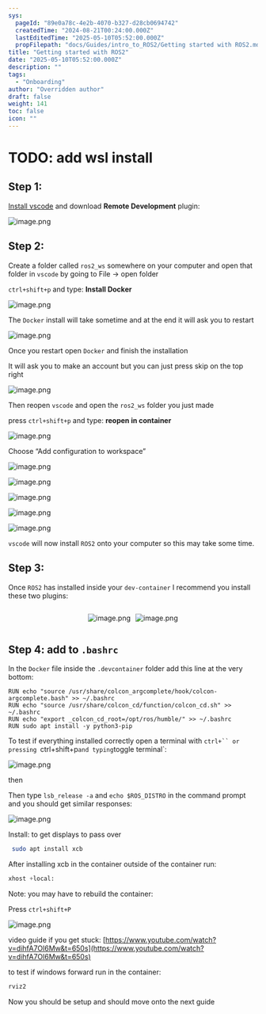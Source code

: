 ```yaml
---
sys:
  pageId: "89e0a78c-4e2b-4070-b327-d28cb0694742"
  createdTime: "2024-08-21T00:24:00.000Z"
  lastEditedTime: "2025-05-10T05:52:00.000Z"
  propFilepath: "docs/Guides/intro_to_ROS2/Getting started with ROS2.md"
title: "Getting started with ROS2"
date: "2025-05-10T05:52:00.000Z"
description: ""
tags:
  - "Onboarding"
author: "Overridden author"
draft: false
weight: 141
toc: false
icon: ""
---
```


# TODO: add wsl install

## Step 1:

[Install vscode](https://code.visualstudio.com/download) and download **Remote Development** plugin:

![image.png](https://prod-files-secure.s3.us-west-2.amazonaws.com/d518164a-d88e-44d1-a4ee-3adb3bd8bce0/efb52993-1881-4a40-b95e-6f020334f022/image.png?X-Amz-Algorithm=AWS4-HMAC-SHA256&X-Amz-Content-Sha256=UNSIGNED-PAYLOAD&X-Amz-Credential=ASIAZI2LB466T3GC64KC%2F20250704%2Fus-west-2%2Fs3%2Faws4_request&X-Amz-Date=20250704T140918Z&X-Amz-Expires=3600&X-Amz-Security-Token=IQoJb3JpZ2luX2VjECUaCXVzLXdlc3QtMiJIMEYCIQCr5dsi4Xb%2BbkNeGHqpMf7TJw8gYafhxZJYDtbdany1iwIhALCZftcyF6eT67ZiH3ggLJOqdNvMXPhkvXqQ64kHwg8UKv8DCC4QABoMNjM3NDIzMTgzODA1IgxlRxprBp%2B9oh1i3Vcq3ANM1pTMruuXgNNybK8hPSaK%2Fk8olIyBIRnxPCEj4x7dVwIfiAdI%2FuLcU6UZMQZ1i5MjQowD0yQaSWq3LuN4EeKlJAbjiBDqapqSBzcen3MbKumPC9VP2%2BWO%2B6f7usN3QvivKFpJ74O58b0lGClgdzUoL8bA2VFxoXbwcA%2B%2FLq%2FpNunGyEJv70SBXj8Jozi7ZiX5YNxbdLq0KipG%2BDlWsqKSNtlObfxlPAeqK2fP%2F2Am9M1sMuKdULXEXeCWmLkV6X%2Blzs4WFDU6Dn1UdlSRImqptCGWKYKJEUJwiDzMBb4uR%2BW0ciZd2jVpBXT66oNCPwlKL%2Bk80%2Bf1wOxmCHoeovol0NhPm7mlqI%2FU68O2Hms9AJ30UXKB6LyBeN3iLKBohPvRgg4jO02ZQ%2ByD9UzIq1iE3ZhHYc7YGMMOGd%2FfSCH2E1Po5kCGEa%2BzqQwwVQK6gXduEouCd7DDBaAlLpx8QZKzQPBHbDTalTi%2FeS%2FjwN%2FYRdrJ8wqejG6VuMWV5UbUECsyBPLwFVMASwZI%2B9H8LcE1dhn01NFvTJt%2Fezlsa2kFlosMgh%2BnwTNiLXi2f7FSVdAUQDZch8dczybiRghvScx21fyCtrfEQIldFOG4BnIrEta7NzD3uAjhgrI%2F5zCom5%2FDBjqkAQnssMAzgJkaPIQsUwwtzU%2FwRRu45O4Ex1eRI%2BrBahv%2BieaVvb7XvY6Zlrxqxdg2sQYeFfr13iXe4kH874c0gccWllnPvKe3A20pFPMtxsE0ShJ5afQM78evl6nu6T8AMN7EFQF6qJuxkoincfKynfkfJPQvsM45hj4qNDo7hmzdJVDf11FW%2F47VFRCPQ2l%2FfJ%2BHChllYUrit8CeOw1MTe45tqQn&X-Amz-Signature=45b63e160e3a082b4f33e763bb09cda52bfaa147bc62bb124f91fcf136446673&X-Amz-SignedHeaders=host&x-amz-checksum-mode=ENABLED&x-id=GetObject)

## Step 2:

Create a folder called `ros2_ws` somewhere on your computer and open that folder in `vscode` by going to File → open folder 

`ctrl+shift+p` and type: **Install Docker**

![image.png](https://prod-files-secure.s3.us-west-2.amazonaws.com/d518164a-d88e-44d1-a4ee-3adb3bd8bce0/2269dc0e-1cd5-47ff-bceb-c04ad9b2eab0/image.png?X-Amz-Algorithm=AWS4-HMAC-SHA256&X-Amz-Content-Sha256=UNSIGNED-PAYLOAD&X-Amz-Credential=ASIAZI2LB466T3GC64KC%2F20250704%2Fus-west-2%2Fs3%2Faws4_request&X-Amz-Date=20250704T140918Z&X-Amz-Expires=3600&X-Amz-Security-Token=IQoJb3JpZ2luX2VjECUaCXVzLXdlc3QtMiJIMEYCIQCr5dsi4Xb%2BbkNeGHqpMf7TJw8gYafhxZJYDtbdany1iwIhALCZftcyF6eT67ZiH3ggLJOqdNvMXPhkvXqQ64kHwg8UKv8DCC4QABoMNjM3NDIzMTgzODA1IgxlRxprBp%2B9oh1i3Vcq3ANM1pTMruuXgNNybK8hPSaK%2Fk8olIyBIRnxPCEj4x7dVwIfiAdI%2FuLcU6UZMQZ1i5MjQowD0yQaSWq3LuN4EeKlJAbjiBDqapqSBzcen3MbKumPC9VP2%2BWO%2B6f7usN3QvivKFpJ74O58b0lGClgdzUoL8bA2VFxoXbwcA%2B%2FLq%2FpNunGyEJv70SBXj8Jozi7ZiX5YNxbdLq0KipG%2BDlWsqKSNtlObfxlPAeqK2fP%2F2Am9M1sMuKdULXEXeCWmLkV6X%2Blzs4WFDU6Dn1UdlSRImqptCGWKYKJEUJwiDzMBb4uR%2BW0ciZd2jVpBXT66oNCPwlKL%2Bk80%2Bf1wOxmCHoeovol0NhPm7mlqI%2FU68O2Hms9AJ30UXKB6LyBeN3iLKBohPvRgg4jO02ZQ%2ByD9UzIq1iE3ZhHYc7YGMMOGd%2FfSCH2E1Po5kCGEa%2BzqQwwVQK6gXduEouCd7DDBaAlLpx8QZKzQPBHbDTalTi%2FeS%2FjwN%2FYRdrJ8wqejG6VuMWV5UbUECsyBPLwFVMASwZI%2B9H8LcE1dhn01NFvTJt%2Fezlsa2kFlosMgh%2BnwTNiLXi2f7FSVdAUQDZch8dczybiRghvScx21fyCtrfEQIldFOG4BnIrEta7NzD3uAjhgrI%2F5zCom5%2FDBjqkAQnssMAzgJkaPIQsUwwtzU%2FwRRu45O4Ex1eRI%2BrBahv%2BieaVvb7XvY6Zlrxqxdg2sQYeFfr13iXe4kH874c0gccWllnPvKe3A20pFPMtxsE0ShJ5afQM78evl6nu6T8AMN7EFQF6qJuxkoincfKynfkfJPQvsM45hj4qNDo7hmzdJVDf11FW%2F47VFRCPQ2l%2FfJ%2BHChllYUrit8CeOw1MTe45tqQn&X-Amz-Signature=25cdd509236f04061cbc50b9a5e7a94f2d4be8b544946317c48b113eb6b42588&X-Amz-SignedHeaders=host&x-amz-checksum-mode=ENABLED&x-id=GetObject)

The `Docker` install will take sometime and at the end it will ask you to restart

![image.png](https://prod-files-secure.s3.us-west-2.amazonaws.com/d518164a-d88e-44d1-a4ee-3adb3bd8bce0/ed233f78-be33-4b1f-b89c-9c346c0e961e/image.png?X-Amz-Algorithm=AWS4-HMAC-SHA256&X-Amz-Content-Sha256=UNSIGNED-PAYLOAD&X-Amz-Credential=ASIAZI2LB466T3GC64KC%2F20250704%2Fus-west-2%2Fs3%2Faws4_request&X-Amz-Date=20250704T140918Z&X-Amz-Expires=3600&X-Amz-Security-Token=IQoJb3JpZ2luX2VjECUaCXVzLXdlc3QtMiJIMEYCIQCr5dsi4Xb%2BbkNeGHqpMf7TJw8gYafhxZJYDtbdany1iwIhALCZftcyF6eT67ZiH3ggLJOqdNvMXPhkvXqQ64kHwg8UKv8DCC4QABoMNjM3NDIzMTgzODA1IgxlRxprBp%2B9oh1i3Vcq3ANM1pTMruuXgNNybK8hPSaK%2Fk8olIyBIRnxPCEj4x7dVwIfiAdI%2FuLcU6UZMQZ1i5MjQowD0yQaSWq3LuN4EeKlJAbjiBDqapqSBzcen3MbKumPC9VP2%2BWO%2B6f7usN3QvivKFpJ74O58b0lGClgdzUoL8bA2VFxoXbwcA%2B%2FLq%2FpNunGyEJv70SBXj8Jozi7ZiX5YNxbdLq0KipG%2BDlWsqKSNtlObfxlPAeqK2fP%2F2Am9M1sMuKdULXEXeCWmLkV6X%2Blzs4WFDU6Dn1UdlSRImqptCGWKYKJEUJwiDzMBb4uR%2BW0ciZd2jVpBXT66oNCPwlKL%2Bk80%2Bf1wOxmCHoeovol0NhPm7mlqI%2FU68O2Hms9AJ30UXKB6LyBeN3iLKBohPvRgg4jO02ZQ%2ByD9UzIq1iE3ZhHYc7YGMMOGd%2FfSCH2E1Po5kCGEa%2BzqQwwVQK6gXduEouCd7DDBaAlLpx8QZKzQPBHbDTalTi%2FeS%2FjwN%2FYRdrJ8wqejG6VuMWV5UbUECsyBPLwFVMASwZI%2B9H8LcE1dhn01NFvTJt%2Fezlsa2kFlosMgh%2BnwTNiLXi2f7FSVdAUQDZch8dczybiRghvScx21fyCtrfEQIldFOG4BnIrEta7NzD3uAjhgrI%2F5zCom5%2FDBjqkAQnssMAzgJkaPIQsUwwtzU%2FwRRu45O4Ex1eRI%2BrBahv%2BieaVvb7XvY6Zlrxqxdg2sQYeFfr13iXe4kH874c0gccWllnPvKe3A20pFPMtxsE0ShJ5afQM78evl6nu6T8AMN7EFQF6qJuxkoincfKynfkfJPQvsM45hj4qNDo7hmzdJVDf11FW%2F47VFRCPQ2l%2FfJ%2BHChllYUrit8CeOw1MTe45tqQn&X-Amz-Signature=b95c34ee076e1d6f59a7dcf11a135e53a60ba074a048d214e5680a78ae1433d3&X-Amz-SignedHeaders=host&x-amz-checksum-mode=ENABLED&x-id=GetObject)

Once you restart open `Docker` and finish the installation

It will ask you to make an account but you can just press skip on the top right

![image.png](https://prod-files-secure.s3.us-west-2.amazonaws.com/d518164a-d88e-44d1-a4ee-3adb3bd8bce0/21010ad9-1659-4fd9-9f59-9932a09b2a3d/image.png?X-Amz-Algorithm=AWS4-HMAC-SHA256&X-Amz-Content-Sha256=UNSIGNED-PAYLOAD&X-Amz-Credential=ASIAZI2LB466T3GC64KC%2F20250704%2Fus-west-2%2Fs3%2Faws4_request&X-Amz-Date=20250704T140918Z&X-Amz-Expires=3600&X-Amz-Security-Token=IQoJb3JpZ2luX2VjECUaCXVzLXdlc3QtMiJIMEYCIQCr5dsi4Xb%2BbkNeGHqpMf7TJw8gYafhxZJYDtbdany1iwIhALCZftcyF6eT67ZiH3ggLJOqdNvMXPhkvXqQ64kHwg8UKv8DCC4QABoMNjM3NDIzMTgzODA1IgxlRxprBp%2B9oh1i3Vcq3ANM1pTMruuXgNNybK8hPSaK%2Fk8olIyBIRnxPCEj4x7dVwIfiAdI%2FuLcU6UZMQZ1i5MjQowD0yQaSWq3LuN4EeKlJAbjiBDqapqSBzcen3MbKumPC9VP2%2BWO%2B6f7usN3QvivKFpJ74O58b0lGClgdzUoL8bA2VFxoXbwcA%2B%2FLq%2FpNunGyEJv70SBXj8Jozi7ZiX5YNxbdLq0KipG%2BDlWsqKSNtlObfxlPAeqK2fP%2F2Am9M1sMuKdULXEXeCWmLkV6X%2Blzs4WFDU6Dn1UdlSRImqptCGWKYKJEUJwiDzMBb4uR%2BW0ciZd2jVpBXT66oNCPwlKL%2Bk80%2Bf1wOxmCHoeovol0NhPm7mlqI%2FU68O2Hms9AJ30UXKB6LyBeN3iLKBohPvRgg4jO02ZQ%2ByD9UzIq1iE3ZhHYc7YGMMOGd%2FfSCH2E1Po5kCGEa%2BzqQwwVQK6gXduEouCd7DDBaAlLpx8QZKzQPBHbDTalTi%2FeS%2FjwN%2FYRdrJ8wqejG6VuMWV5UbUECsyBPLwFVMASwZI%2B9H8LcE1dhn01NFvTJt%2Fezlsa2kFlosMgh%2BnwTNiLXi2f7FSVdAUQDZch8dczybiRghvScx21fyCtrfEQIldFOG4BnIrEta7NzD3uAjhgrI%2F5zCom5%2FDBjqkAQnssMAzgJkaPIQsUwwtzU%2FwRRu45O4Ex1eRI%2BrBahv%2BieaVvb7XvY6Zlrxqxdg2sQYeFfr13iXe4kH874c0gccWllnPvKe3A20pFPMtxsE0ShJ5afQM78evl6nu6T8AMN7EFQF6qJuxkoincfKynfkfJPQvsM45hj4qNDo7hmzdJVDf11FW%2F47VFRCPQ2l%2FfJ%2BHChllYUrit8CeOw1MTe45tqQn&X-Amz-Signature=f3d6be14d46ae65a17e8e90e04ba7dba729f8ca5825ffac74bf4148d24c407e1&X-Amz-SignedHeaders=host&x-amz-checksum-mode=ENABLED&x-id=GetObject)

Then reopen `vscode` and open the `ros2_ws` folder you just made

press `ctrl+shift+p` and type: **reopen in container**

![image.png](https://prod-files-secure.s3.us-west-2.amazonaws.com/d518164a-d88e-44d1-a4ee-3adb3bd8bce0/4e93b8c2-41ad-488c-8095-c74205196118/image.png?X-Amz-Algorithm=AWS4-HMAC-SHA256&X-Amz-Content-Sha256=UNSIGNED-PAYLOAD&X-Amz-Credential=ASIAZI2LB466T3GC64KC%2F20250704%2Fus-west-2%2Fs3%2Faws4_request&X-Amz-Date=20250704T140918Z&X-Amz-Expires=3600&X-Amz-Security-Token=IQoJb3JpZ2luX2VjECUaCXVzLXdlc3QtMiJIMEYCIQCr5dsi4Xb%2BbkNeGHqpMf7TJw8gYafhxZJYDtbdany1iwIhALCZftcyF6eT67ZiH3ggLJOqdNvMXPhkvXqQ64kHwg8UKv8DCC4QABoMNjM3NDIzMTgzODA1IgxlRxprBp%2B9oh1i3Vcq3ANM1pTMruuXgNNybK8hPSaK%2Fk8olIyBIRnxPCEj4x7dVwIfiAdI%2FuLcU6UZMQZ1i5MjQowD0yQaSWq3LuN4EeKlJAbjiBDqapqSBzcen3MbKumPC9VP2%2BWO%2B6f7usN3QvivKFpJ74O58b0lGClgdzUoL8bA2VFxoXbwcA%2B%2FLq%2FpNunGyEJv70SBXj8Jozi7ZiX5YNxbdLq0KipG%2BDlWsqKSNtlObfxlPAeqK2fP%2F2Am9M1sMuKdULXEXeCWmLkV6X%2Blzs4WFDU6Dn1UdlSRImqptCGWKYKJEUJwiDzMBb4uR%2BW0ciZd2jVpBXT66oNCPwlKL%2Bk80%2Bf1wOxmCHoeovol0NhPm7mlqI%2FU68O2Hms9AJ30UXKB6LyBeN3iLKBohPvRgg4jO02ZQ%2ByD9UzIq1iE3ZhHYc7YGMMOGd%2FfSCH2E1Po5kCGEa%2BzqQwwVQK6gXduEouCd7DDBaAlLpx8QZKzQPBHbDTalTi%2FeS%2FjwN%2FYRdrJ8wqejG6VuMWV5UbUECsyBPLwFVMASwZI%2B9H8LcE1dhn01NFvTJt%2Fezlsa2kFlosMgh%2BnwTNiLXi2f7FSVdAUQDZch8dczybiRghvScx21fyCtrfEQIldFOG4BnIrEta7NzD3uAjhgrI%2F5zCom5%2FDBjqkAQnssMAzgJkaPIQsUwwtzU%2FwRRu45O4Ex1eRI%2BrBahv%2BieaVvb7XvY6Zlrxqxdg2sQYeFfr13iXe4kH874c0gccWllnPvKe3A20pFPMtxsE0ShJ5afQM78evl6nu6T8AMN7EFQF6qJuxkoincfKynfkfJPQvsM45hj4qNDo7hmzdJVDf11FW%2F47VFRCPQ2l%2FfJ%2BHChllYUrit8CeOw1MTe45tqQn&X-Amz-Signature=f036d44e0b7f2162eeefb314d3a7ec57748eadc959372f7bfd6a64ca48b44650&X-Amz-SignedHeaders=host&x-amz-checksum-mode=ENABLED&x-id=GetObject)

Choose “Add configuration to workspace”

![image.png](https://prod-files-secure.s3.us-west-2.amazonaws.com/d518164a-d88e-44d1-a4ee-3adb3bd8bce0/9560b282-5060-4989-ba37-97e7b2c22476/image.png?X-Amz-Algorithm=AWS4-HMAC-SHA256&X-Amz-Content-Sha256=UNSIGNED-PAYLOAD&X-Amz-Credential=ASIAZI2LB466T3GC64KC%2F20250704%2Fus-west-2%2Fs3%2Faws4_request&X-Amz-Date=20250704T140918Z&X-Amz-Expires=3600&X-Amz-Security-Token=IQoJb3JpZ2luX2VjECUaCXVzLXdlc3QtMiJIMEYCIQCr5dsi4Xb%2BbkNeGHqpMf7TJw8gYafhxZJYDtbdany1iwIhALCZftcyF6eT67ZiH3ggLJOqdNvMXPhkvXqQ64kHwg8UKv8DCC4QABoMNjM3NDIzMTgzODA1IgxlRxprBp%2B9oh1i3Vcq3ANM1pTMruuXgNNybK8hPSaK%2Fk8olIyBIRnxPCEj4x7dVwIfiAdI%2FuLcU6UZMQZ1i5MjQowD0yQaSWq3LuN4EeKlJAbjiBDqapqSBzcen3MbKumPC9VP2%2BWO%2B6f7usN3QvivKFpJ74O58b0lGClgdzUoL8bA2VFxoXbwcA%2B%2FLq%2FpNunGyEJv70SBXj8Jozi7ZiX5YNxbdLq0KipG%2BDlWsqKSNtlObfxlPAeqK2fP%2F2Am9M1sMuKdULXEXeCWmLkV6X%2Blzs4WFDU6Dn1UdlSRImqptCGWKYKJEUJwiDzMBb4uR%2BW0ciZd2jVpBXT66oNCPwlKL%2Bk80%2Bf1wOxmCHoeovol0NhPm7mlqI%2FU68O2Hms9AJ30UXKB6LyBeN3iLKBohPvRgg4jO02ZQ%2ByD9UzIq1iE3ZhHYc7YGMMOGd%2FfSCH2E1Po5kCGEa%2BzqQwwVQK6gXduEouCd7DDBaAlLpx8QZKzQPBHbDTalTi%2FeS%2FjwN%2FYRdrJ8wqejG6VuMWV5UbUECsyBPLwFVMASwZI%2B9H8LcE1dhn01NFvTJt%2Fezlsa2kFlosMgh%2BnwTNiLXi2f7FSVdAUQDZch8dczybiRghvScx21fyCtrfEQIldFOG4BnIrEta7NzD3uAjhgrI%2F5zCom5%2FDBjqkAQnssMAzgJkaPIQsUwwtzU%2FwRRu45O4Ex1eRI%2BrBahv%2BieaVvb7XvY6Zlrxqxdg2sQYeFfr13iXe4kH874c0gccWllnPvKe3A20pFPMtxsE0ShJ5afQM78evl6nu6T8AMN7EFQF6qJuxkoincfKynfkfJPQvsM45hj4qNDo7hmzdJVDf11FW%2F47VFRCPQ2l%2FfJ%2BHChllYUrit8CeOw1MTe45tqQn&X-Amz-Signature=655ada2951ac7cb2cb5dca73c6c203e6b382ae66ac490f3c8304482cd0ffb081&X-Amz-SignedHeaders=host&x-amz-checksum-mode=ENABLED&x-id=GetObject)

![image.png](https://prod-files-secure.s3.us-west-2.amazonaws.com/d518164a-d88e-44d1-a4ee-3adb3bd8bce0/2ee63f81-886b-48e8-a553-dc6e5eac99e4/image.png?X-Amz-Algorithm=AWS4-HMAC-SHA256&X-Amz-Content-Sha256=UNSIGNED-PAYLOAD&X-Amz-Credential=ASIAZI2LB466T3GC64KC%2F20250704%2Fus-west-2%2Fs3%2Faws4_request&X-Amz-Date=20250704T140918Z&X-Amz-Expires=3600&X-Amz-Security-Token=IQoJb3JpZ2luX2VjECUaCXVzLXdlc3QtMiJIMEYCIQCr5dsi4Xb%2BbkNeGHqpMf7TJw8gYafhxZJYDtbdany1iwIhALCZftcyF6eT67ZiH3ggLJOqdNvMXPhkvXqQ64kHwg8UKv8DCC4QABoMNjM3NDIzMTgzODA1IgxlRxprBp%2B9oh1i3Vcq3ANM1pTMruuXgNNybK8hPSaK%2Fk8olIyBIRnxPCEj4x7dVwIfiAdI%2FuLcU6UZMQZ1i5MjQowD0yQaSWq3LuN4EeKlJAbjiBDqapqSBzcen3MbKumPC9VP2%2BWO%2B6f7usN3QvivKFpJ74O58b0lGClgdzUoL8bA2VFxoXbwcA%2B%2FLq%2FpNunGyEJv70SBXj8Jozi7ZiX5YNxbdLq0KipG%2BDlWsqKSNtlObfxlPAeqK2fP%2F2Am9M1sMuKdULXEXeCWmLkV6X%2Blzs4WFDU6Dn1UdlSRImqptCGWKYKJEUJwiDzMBb4uR%2BW0ciZd2jVpBXT66oNCPwlKL%2Bk80%2Bf1wOxmCHoeovol0NhPm7mlqI%2FU68O2Hms9AJ30UXKB6LyBeN3iLKBohPvRgg4jO02ZQ%2ByD9UzIq1iE3ZhHYc7YGMMOGd%2FfSCH2E1Po5kCGEa%2BzqQwwVQK6gXduEouCd7DDBaAlLpx8QZKzQPBHbDTalTi%2FeS%2FjwN%2FYRdrJ8wqejG6VuMWV5UbUECsyBPLwFVMASwZI%2B9H8LcE1dhn01NFvTJt%2Fezlsa2kFlosMgh%2BnwTNiLXi2f7FSVdAUQDZch8dczybiRghvScx21fyCtrfEQIldFOG4BnIrEta7NzD3uAjhgrI%2F5zCom5%2FDBjqkAQnssMAzgJkaPIQsUwwtzU%2FwRRu45O4Ex1eRI%2BrBahv%2BieaVvb7XvY6Zlrxqxdg2sQYeFfr13iXe4kH874c0gccWllnPvKe3A20pFPMtxsE0ShJ5afQM78evl6nu6T8AMN7EFQF6qJuxkoincfKynfkfJPQvsM45hj4qNDo7hmzdJVDf11FW%2F47VFRCPQ2l%2FfJ%2BHChllYUrit8CeOw1MTe45tqQn&X-Amz-Signature=7a7e863ad0841021fb16a368398caa3b986a45421201d32eae42bcb82321f7a6&X-Amz-SignedHeaders=host&x-amz-checksum-mode=ENABLED&x-id=GetObject)

![image.png](https://prod-files-secure.s3.us-west-2.amazonaws.com/d518164a-d88e-44d1-a4ee-3adb3bd8bce0/ae1580b2-b048-407e-aed9-b584224a7a04/image.png?X-Amz-Algorithm=AWS4-HMAC-SHA256&X-Amz-Content-Sha256=UNSIGNED-PAYLOAD&X-Amz-Credential=ASIAZI2LB466T3GC64KC%2F20250704%2Fus-west-2%2Fs3%2Faws4_request&X-Amz-Date=20250704T140918Z&X-Amz-Expires=3600&X-Amz-Security-Token=IQoJb3JpZ2luX2VjECUaCXVzLXdlc3QtMiJIMEYCIQCr5dsi4Xb%2BbkNeGHqpMf7TJw8gYafhxZJYDtbdany1iwIhALCZftcyF6eT67ZiH3ggLJOqdNvMXPhkvXqQ64kHwg8UKv8DCC4QABoMNjM3NDIzMTgzODA1IgxlRxprBp%2B9oh1i3Vcq3ANM1pTMruuXgNNybK8hPSaK%2Fk8olIyBIRnxPCEj4x7dVwIfiAdI%2FuLcU6UZMQZ1i5MjQowD0yQaSWq3LuN4EeKlJAbjiBDqapqSBzcen3MbKumPC9VP2%2BWO%2B6f7usN3QvivKFpJ74O58b0lGClgdzUoL8bA2VFxoXbwcA%2B%2FLq%2FpNunGyEJv70SBXj8Jozi7ZiX5YNxbdLq0KipG%2BDlWsqKSNtlObfxlPAeqK2fP%2F2Am9M1sMuKdULXEXeCWmLkV6X%2Blzs4WFDU6Dn1UdlSRImqptCGWKYKJEUJwiDzMBb4uR%2BW0ciZd2jVpBXT66oNCPwlKL%2Bk80%2Bf1wOxmCHoeovol0NhPm7mlqI%2FU68O2Hms9AJ30UXKB6LyBeN3iLKBohPvRgg4jO02ZQ%2ByD9UzIq1iE3ZhHYc7YGMMOGd%2FfSCH2E1Po5kCGEa%2BzqQwwVQK6gXduEouCd7DDBaAlLpx8QZKzQPBHbDTalTi%2FeS%2FjwN%2FYRdrJ8wqejG6VuMWV5UbUECsyBPLwFVMASwZI%2B9H8LcE1dhn01NFvTJt%2Fezlsa2kFlosMgh%2BnwTNiLXi2f7FSVdAUQDZch8dczybiRghvScx21fyCtrfEQIldFOG4BnIrEta7NzD3uAjhgrI%2F5zCom5%2FDBjqkAQnssMAzgJkaPIQsUwwtzU%2FwRRu45O4Ex1eRI%2BrBahv%2BieaVvb7XvY6Zlrxqxdg2sQYeFfr13iXe4kH874c0gccWllnPvKe3A20pFPMtxsE0ShJ5afQM78evl6nu6T8AMN7EFQF6qJuxkoincfKynfkfJPQvsM45hj4qNDo7hmzdJVDf11FW%2F47VFRCPQ2l%2FfJ%2BHChllYUrit8CeOw1MTe45tqQn&X-Amz-Signature=c226089e49b435141404db99aaa00f2c38726ae3d7a4800ac50c11e18271f69b&X-Amz-SignedHeaders=host&x-amz-checksum-mode=ENABLED&x-id=GetObject)

![image.png](https://prod-files-secure.s3.us-west-2.amazonaws.com/d518164a-d88e-44d1-a4ee-3adb3bd8bce0/53255b28-f75e-430f-b9e3-c0ac8577e42b/image.png?X-Amz-Algorithm=AWS4-HMAC-SHA256&X-Amz-Content-Sha256=UNSIGNED-PAYLOAD&X-Amz-Credential=ASIAZI2LB466T3GC64KC%2F20250704%2Fus-west-2%2Fs3%2Faws4_request&X-Amz-Date=20250704T140918Z&X-Amz-Expires=3600&X-Amz-Security-Token=IQoJb3JpZ2luX2VjECUaCXVzLXdlc3QtMiJIMEYCIQCr5dsi4Xb%2BbkNeGHqpMf7TJw8gYafhxZJYDtbdany1iwIhALCZftcyF6eT67ZiH3ggLJOqdNvMXPhkvXqQ64kHwg8UKv8DCC4QABoMNjM3NDIzMTgzODA1IgxlRxprBp%2B9oh1i3Vcq3ANM1pTMruuXgNNybK8hPSaK%2Fk8olIyBIRnxPCEj4x7dVwIfiAdI%2FuLcU6UZMQZ1i5MjQowD0yQaSWq3LuN4EeKlJAbjiBDqapqSBzcen3MbKumPC9VP2%2BWO%2B6f7usN3QvivKFpJ74O58b0lGClgdzUoL8bA2VFxoXbwcA%2B%2FLq%2FpNunGyEJv70SBXj8Jozi7ZiX5YNxbdLq0KipG%2BDlWsqKSNtlObfxlPAeqK2fP%2F2Am9M1sMuKdULXEXeCWmLkV6X%2Blzs4WFDU6Dn1UdlSRImqptCGWKYKJEUJwiDzMBb4uR%2BW0ciZd2jVpBXT66oNCPwlKL%2Bk80%2Bf1wOxmCHoeovol0NhPm7mlqI%2FU68O2Hms9AJ30UXKB6LyBeN3iLKBohPvRgg4jO02ZQ%2ByD9UzIq1iE3ZhHYc7YGMMOGd%2FfSCH2E1Po5kCGEa%2BzqQwwVQK6gXduEouCd7DDBaAlLpx8QZKzQPBHbDTalTi%2FeS%2FjwN%2FYRdrJ8wqejG6VuMWV5UbUECsyBPLwFVMASwZI%2B9H8LcE1dhn01NFvTJt%2Fezlsa2kFlosMgh%2BnwTNiLXi2f7FSVdAUQDZch8dczybiRghvScx21fyCtrfEQIldFOG4BnIrEta7NzD3uAjhgrI%2F5zCom5%2FDBjqkAQnssMAzgJkaPIQsUwwtzU%2FwRRu45O4Ex1eRI%2BrBahv%2BieaVvb7XvY6Zlrxqxdg2sQYeFfr13iXe4kH874c0gccWllnPvKe3A20pFPMtxsE0ShJ5afQM78evl6nu6T8AMN7EFQF6qJuxkoincfKynfkfJPQvsM45hj4qNDo7hmzdJVDf11FW%2F47VFRCPQ2l%2FfJ%2BHChllYUrit8CeOw1MTe45tqQn&X-Amz-Signature=004e2b007a8643bd3099c1e0815c80491447e782ad09125be18dd0a415e35b87&X-Amz-SignedHeaders=host&x-amz-checksum-mode=ENABLED&x-id=GetObject)

![image.png](https://prod-files-secure.s3.us-west-2.amazonaws.com/d518164a-d88e-44d1-a4ee-3adb3bd8bce0/7c562767-5af9-4ffb-97d1-327bcdf4ee00/image.png?X-Amz-Algorithm=AWS4-HMAC-SHA256&X-Amz-Content-Sha256=UNSIGNED-PAYLOAD&X-Amz-Credential=ASIAZI2LB466T3GC64KC%2F20250704%2Fus-west-2%2Fs3%2Faws4_request&X-Amz-Date=20250704T140918Z&X-Amz-Expires=3600&X-Amz-Security-Token=IQoJb3JpZ2luX2VjECUaCXVzLXdlc3QtMiJIMEYCIQCr5dsi4Xb%2BbkNeGHqpMf7TJw8gYafhxZJYDtbdany1iwIhALCZftcyF6eT67ZiH3ggLJOqdNvMXPhkvXqQ64kHwg8UKv8DCC4QABoMNjM3NDIzMTgzODA1IgxlRxprBp%2B9oh1i3Vcq3ANM1pTMruuXgNNybK8hPSaK%2Fk8olIyBIRnxPCEj4x7dVwIfiAdI%2FuLcU6UZMQZ1i5MjQowD0yQaSWq3LuN4EeKlJAbjiBDqapqSBzcen3MbKumPC9VP2%2BWO%2B6f7usN3QvivKFpJ74O58b0lGClgdzUoL8bA2VFxoXbwcA%2B%2FLq%2FpNunGyEJv70SBXj8Jozi7ZiX5YNxbdLq0KipG%2BDlWsqKSNtlObfxlPAeqK2fP%2F2Am9M1sMuKdULXEXeCWmLkV6X%2Blzs4WFDU6Dn1UdlSRImqptCGWKYKJEUJwiDzMBb4uR%2BW0ciZd2jVpBXT66oNCPwlKL%2Bk80%2Bf1wOxmCHoeovol0NhPm7mlqI%2FU68O2Hms9AJ30UXKB6LyBeN3iLKBohPvRgg4jO02ZQ%2ByD9UzIq1iE3ZhHYc7YGMMOGd%2FfSCH2E1Po5kCGEa%2BzqQwwVQK6gXduEouCd7DDBaAlLpx8QZKzQPBHbDTalTi%2FeS%2FjwN%2FYRdrJ8wqejG6VuMWV5UbUECsyBPLwFVMASwZI%2B9H8LcE1dhn01NFvTJt%2Fezlsa2kFlosMgh%2BnwTNiLXi2f7FSVdAUQDZch8dczybiRghvScx21fyCtrfEQIldFOG4BnIrEta7NzD3uAjhgrI%2F5zCom5%2FDBjqkAQnssMAzgJkaPIQsUwwtzU%2FwRRu45O4Ex1eRI%2BrBahv%2BieaVvb7XvY6Zlrxqxdg2sQYeFfr13iXe4kH874c0gccWllnPvKe3A20pFPMtxsE0ShJ5afQM78evl6nu6T8AMN7EFQF6qJuxkoincfKynfkfJPQvsM45hj4qNDo7hmzdJVDf11FW%2F47VFRCPQ2l%2FfJ%2BHChllYUrit8CeOw1MTe45tqQn&X-Amz-Signature=828f65df4c2ff8e1994c2036e05b265acf22b4c03a80505c833945ebeab24233&X-Amz-SignedHeaders=host&x-amz-checksum-mode=ENABLED&x-id=GetObject)

`vscode` will now install `ROS2` onto your computer so this may take some time.

## Step 3:

Once `ROS2` has installed inside your `dev-container` I recommend you install these two plugins:

<div style="display: flex;flex-direction: row; column-gap:10px; max-width: 630px;justify-content: center;">
<div>

![image.png](https://prod-files-secure.s3.us-west-2.amazonaws.com/d518164a-d88e-44d1-a4ee-3adb3bd8bce0/3fc3d550-5a54-4ba1-ba6b-faa01cdb7369/image.png?X-Amz-Algorithm=AWS4-HMAC-SHA256&X-Amz-Content-Sha256=UNSIGNED-PAYLOAD&X-Amz-Credential=ASIAZI2LB466TU7ZMPMC%2F20250704%2Fus-west-2%2Fs3%2Faws4_request&X-Amz-Date=20250704T140919Z&X-Amz-Expires=3600&X-Amz-Security-Token=IQoJb3JpZ2luX2VjECUaCXVzLXdlc3QtMiJIMEYCIQCwS7o4dHmWqRRXje7QeSffEig43M9odaRUcBkO%2FSP6fAIhAL2qP1C3APJKfQRV2LRsWF0OaVJesQrIiMwibAiAew5fKv8DCC4QABoMNjM3NDIzMTgzODA1IgyjZaiSiDv6YCJBsEsq3ANbOM4plTfVUdDu5OcdgRHez9XTZw7QObAny4KaGVGv%2FHrMmthe0nZH2%2BGGZ6zlyJ0JEfnVO94b0DUtGUZ%2FlrNIkkNAj1XFR%2F5Xi4JBW3gKr3L2HwDU0D4IjZ2d1GJYKClABa2PFUbUP8sEiHEK5NVsK5hmRB3lFIGjkM%2Fnua3QClmdsZBtEzQ%2FaxR5%2Fn2VDYIxN40WzaGvqTpjzixOWgpwQh2RTGJKXu5fd3z6Sg74eQwhMKlxBrqVX7wQF2Rnfr7GLKh4wxFYMfbviHuuh8Xq1x97KQeGAuM8b8InJMr1yzd0YBAyOwhapJRRkwnFM0Fs8TEL01x%2Fs2WgmOubQ8nbUWDVJYpgkRGkdQpGPX%2B417eiuXtoqwEBRh7zkMGLf3asjcmpTbH6ARwGxjcasBqRT1gj58hOLUTB5Sc87my1DJGmdNMAA6%2FgD6lRu3o9N0McpsP7eutVU%2FQ3xs5oH2MBwse5WW0SMWYC27R2FHdgxKL2qKpzRGDTRvj81FSVpq05u1uBai26xvrRthAjmjxiGJx8hOVOV1kU0YZKwErDnVCxaYSYFj24FcQakr31r3Kjqh6n2TI9i5SPzf6Upd84X%2Bp%2B0NNvjqPfUYrCwKLlZ56Ug6f4MgqfOLaDkzC1nJ%2FDBjqkAWipN2E4XQoC6iNHb2FxqfuMqvkm8OHWApdiXa8oMb%2FjT63t%2FPpw%2F%2Bzhxew31TkAc9d5zHJF3qfY5DZT%2BX22Cy%2BxcjgOfveqNB%2F4fHXS15387bfEai%2BHMH0GY6rJQPvIWy3X2bQyfMiENlJl7wZs5zEkT10gzee4oeuvwkZNQSXbIWXx4m0ds%2FTkMFATICr%2Bl%2FpcM65CBv01JXavumI2ogzv4l%2Bn&X-Amz-Signature=0acef4503a3d864f242222b3570b799345403c15a0077e11ff732790c2c37789&X-Amz-SignedHeaders=host&x-amz-checksum-mode=ENABLED&x-id=GetObject)

</div>
<div>

![image.png](https://prod-files-secure.s3.us-west-2.amazonaws.com/d518164a-d88e-44d1-a4ee-3adb3bd8bce0/d994cc66-13c2-4093-a5a3-f84cf4601a82/image.png?X-Amz-Algorithm=AWS4-HMAC-SHA256&X-Amz-Content-Sha256=UNSIGNED-PAYLOAD&X-Amz-Credential=ASIAZI2LB466U5RDMBDA%2F20250704%2Fus-west-2%2Fs3%2Faws4_request&X-Amz-Date=20250704T140920Z&X-Amz-Expires=3600&X-Amz-Security-Token=IQoJb3JpZ2luX2VjECUaCXVzLXdlc3QtMiJHMEUCIF%2BK89vni3Fw1zdFRuB%2BJvgNSOUqu8uO3eKHVJrSRV6JAiEA5%2BfcSk9D5%2Be0prCvMu0Svm1rltkq72xXT6lVKIcIX%2Fcq%2FwMILhAAGgw2Mzc0MjMxODM4MDUiDAdAoFQSBMiRt9fgwircA3uOSmJsl5vTI8Er3nPVvzU3MCAve9yNbu2wznawuz8SKj1AmyLeN5hGdIhjMsBSCo%2FvDCVdDS3hFXZUsM2745wqiD5sSTdJPd%2F2QjuYf8HOkAf9euTOtUbCV3lJvkNKT%2Ffgxzuh1YgAzTkyory0%2Bxgk36itNeffuOt3WpqVbimtWum%2FHrHXKO9L06t3uysKfaZUwOWWYFHCI0FApDXnzsqNQV3AZZmw2MZx0MjTFTXwi5zEpDuNYgSa5qPZLildxidwTOmqkuyUFRppQJiWxLvLyBxfmJzFxp6wsiKhnM7eh2se4X382LQVvGbyJpuEHeqn1goITX1T2MraHe8daoE3grsKQMI22LVoKIoIeaVjmwpAY6UOakrHunS8FnHdHA4uK2hcFMv95%2FsX48mwDveFbsMBRtQftilDmkrBxa0kHXCNFgpVReSr6QK9jwCYvysN3fBLKDf3zSS%2BNgHNQ4rRpK332sipLLurBPHoYktzL3SLWOYQjzJHcdiyl4EoMRrYl7wT1IAiM8V5bkSYpNt6k8gQtCU%2F3qX616%2FB7IFQ%2BHTEdNikG9Ylgf5PQwTPxahNjYsRQvVNc7AGSul8uE9XorjDxApoprFjmc3jF8YVIIuhgaNaIra9xqgGMLObn8MGOqUBD1sxg1edi%2FkeH4tiuEtb1jSNfJyVnoshXhbOxVx%2BM1TIxATznPhahZSdPIU5hPm%2B4OK%2FlSiLw7HG498Gj7RFUc1YReGeNj0%2FpH5SpG0nhmshKnAge9i3VVYdD0JNUzaLcrg4XGZfsSmNU3yeKuUV77GFa7ZGlamTFTp8RRxpB4M1DQsLMqKpuUFJLeMZE6f4gd7EoxegmuqMjjiFf7h6NDDUBRFm&X-Amz-Signature=9b8021461b63c57d257e43af9ae1968b00afa96c047a130a077b353915aa3940&X-Amz-SignedHeaders=host&x-amz-checksum-mode=ENABLED&x-id=GetObject)

</div>
</div>

## Step 4: add to `.bashrc`

In the `Docker` file inside the `.devcontainer` folder add this line at the very bottom: 

```docker
RUN echo "source /usr/share/colcon_argcomplete/hook/colcon-argcomplete.bash" >> ~/.bashrc
RUN echo "source /usr/share/colcon_cd/function/colcon_cd.sh" >> ~/.bashrc
RUN echo "export _colcon_cd_root=/opt/ros/humble/" >> ~/.bashrc
RUN sudo apt install -y python3-pip 
```

To test if everything installed correctly open a terminal with `ctrl+`` or pressing `ctrl+shift+p` and typing `toggle terminal`:

![image.png](https://prod-files-secure.s3.us-west-2.amazonaws.com/d518164a-d88e-44d1-a4ee-3adb3bd8bce0/6a4943d8-b04e-4c02-9a58-775f3384d1a5/image.png?X-Amz-Algorithm=AWS4-HMAC-SHA256&X-Amz-Content-Sha256=UNSIGNED-PAYLOAD&X-Amz-Credential=ASIAZI2LB466T3GC64KC%2F20250704%2Fus-west-2%2Fs3%2Faws4_request&X-Amz-Date=20250704T140919Z&X-Amz-Expires=3600&X-Amz-Security-Token=IQoJb3JpZ2luX2VjECUaCXVzLXdlc3QtMiJIMEYCIQCr5dsi4Xb%2BbkNeGHqpMf7TJw8gYafhxZJYDtbdany1iwIhALCZftcyF6eT67ZiH3ggLJOqdNvMXPhkvXqQ64kHwg8UKv8DCC4QABoMNjM3NDIzMTgzODA1IgxlRxprBp%2B9oh1i3Vcq3ANM1pTMruuXgNNybK8hPSaK%2Fk8olIyBIRnxPCEj4x7dVwIfiAdI%2FuLcU6UZMQZ1i5MjQowD0yQaSWq3LuN4EeKlJAbjiBDqapqSBzcen3MbKumPC9VP2%2BWO%2B6f7usN3QvivKFpJ74O58b0lGClgdzUoL8bA2VFxoXbwcA%2B%2FLq%2FpNunGyEJv70SBXj8Jozi7ZiX5YNxbdLq0KipG%2BDlWsqKSNtlObfxlPAeqK2fP%2F2Am9M1sMuKdULXEXeCWmLkV6X%2Blzs4WFDU6Dn1UdlSRImqptCGWKYKJEUJwiDzMBb4uR%2BW0ciZd2jVpBXT66oNCPwlKL%2Bk80%2Bf1wOxmCHoeovol0NhPm7mlqI%2FU68O2Hms9AJ30UXKB6LyBeN3iLKBohPvRgg4jO02ZQ%2ByD9UzIq1iE3ZhHYc7YGMMOGd%2FfSCH2E1Po5kCGEa%2BzqQwwVQK6gXduEouCd7DDBaAlLpx8QZKzQPBHbDTalTi%2FeS%2FjwN%2FYRdrJ8wqejG6VuMWV5UbUECsyBPLwFVMASwZI%2B9H8LcE1dhn01NFvTJt%2Fezlsa2kFlosMgh%2BnwTNiLXi2f7FSVdAUQDZch8dczybiRghvScx21fyCtrfEQIldFOG4BnIrEta7NzD3uAjhgrI%2F5zCom5%2FDBjqkAQnssMAzgJkaPIQsUwwtzU%2FwRRu45O4Ex1eRI%2BrBahv%2BieaVvb7XvY6Zlrxqxdg2sQYeFfr13iXe4kH874c0gccWllnPvKe3A20pFPMtxsE0ShJ5afQM78evl6nu6T8AMN7EFQF6qJuxkoincfKynfkfJPQvsM45hj4qNDo7hmzdJVDf11FW%2F47VFRCPQ2l%2FfJ%2BHChllYUrit8CeOw1MTe45tqQn&X-Amz-Signature=18a482c94a5d2d71fa2ec360ebe9f58ecd954ae453d624bf20c52512b133bb24&X-Amz-SignedHeaders=host&x-amz-checksum-mode=ENABLED&x-id=GetObject)

then 

Then type `lsb_release -a` and `echo $ROS_DISTRO` in the command prompt and you should get similar responses:

![image.png](https://prod-files-secure.s3.us-west-2.amazonaws.com/d518164a-d88e-44d1-a4ee-3adb3bd8bce0/3e635dec-a805-4e85-8b9e-d000e5b71a4e/image.png?X-Amz-Algorithm=AWS4-HMAC-SHA256&X-Amz-Content-Sha256=UNSIGNED-PAYLOAD&X-Amz-Credential=ASIAZI2LB466T3GC64KC%2F20250704%2Fus-west-2%2Fs3%2Faws4_request&X-Amz-Date=20250704T140919Z&X-Amz-Expires=3600&X-Amz-Security-Token=IQoJb3JpZ2luX2VjECUaCXVzLXdlc3QtMiJIMEYCIQCr5dsi4Xb%2BbkNeGHqpMf7TJw8gYafhxZJYDtbdany1iwIhALCZftcyF6eT67ZiH3ggLJOqdNvMXPhkvXqQ64kHwg8UKv8DCC4QABoMNjM3NDIzMTgzODA1IgxlRxprBp%2B9oh1i3Vcq3ANM1pTMruuXgNNybK8hPSaK%2Fk8olIyBIRnxPCEj4x7dVwIfiAdI%2FuLcU6UZMQZ1i5MjQowD0yQaSWq3LuN4EeKlJAbjiBDqapqSBzcen3MbKumPC9VP2%2BWO%2B6f7usN3QvivKFpJ74O58b0lGClgdzUoL8bA2VFxoXbwcA%2B%2FLq%2FpNunGyEJv70SBXj8Jozi7ZiX5YNxbdLq0KipG%2BDlWsqKSNtlObfxlPAeqK2fP%2F2Am9M1sMuKdULXEXeCWmLkV6X%2Blzs4WFDU6Dn1UdlSRImqptCGWKYKJEUJwiDzMBb4uR%2BW0ciZd2jVpBXT66oNCPwlKL%2Bk80%2Bf1wOxmCHoeovol0NhPm7mlqI%2FU68O2Hms9AJ30UXKB6LyBeN3iLKBohPvRgg4jO02ZQ%2ByD9UzIq1iE3ZhHYc7YGMMOGd%2FfSCH2E1Po5kCGEa%2BzqQwwVQK6gXduEouCd7DDBaAlLpx8QZKzQPBHbDTalTi%2FeS%2FjwN%2FYRdrJ8wqejG6VuMWV5UbUECsyBPLwFVMASwZI%2B9H8LcE1dhn01NFvTJt%2Fezlsa2kFlosMgh%2BnwTNiLXi2f7FSVdAUQDZch8dczybiRghvScx21fyCtrfEQIldFOG4BnIrEta7NzD3uAjhgrI%2F5zCom5%2FDBjqkAQnssMAzgJkaPIQsUwwtzU%2FwRRu45O4Ex1eRI%2BrBahv%2BieaVvb7XvY6Zlrxqxdg2sQYeFfr13iXe4kH874c0gccWllnPvKe3A20pFPMtxsE0ShJ5afQM78evl6nu6T8AMN7EFQF6qJuxkoincfKynfkfJPQvsM45hj4qNDo7hmzdJVDf11FW%2F47VFRCPQ2l%2FfJ%2BHChllYUrit8CeOw1MTe45tqQn&X-Amz-Signature=03151d3f4a2465384f03f30edb7b7b68280b69164a767a99d4fd1b7b84272949&X-Amz-SignedHeaders=host&x-amz-checksum-mode=ENABLED&x-id=GetObject)

Install:  to get displays to pass over

```bash
 sudo apt install xcb
```

After installing xcb in the container outside of the container run:

```python
xhost +local:
```

Note: you may have to rebuild the container:

Press `ctrl+shift+P`

![image.png](https://prod-files-secure.s3.us-west-2.amazonaws.com/d518164a-d88e-44d1-a4ee-3adb3bd8bce0/6c2be660-2618-4c38-9c26-53554f7a0b7b/image.png?X-Amz-Algorithm=AWS4-HMAC-SHA256&X-Amz-Content-Sha256=UNSIGNED-PAYLOAD&X-Amz-Credential=ASIAZI2LB466T3GC64KC%2F20250704%2Fus-west-2%2Fs3%2Faws4_request&X-Amz-Date=20250704T140919Z&X-Amz-Expires=3600&X-Amz-Security-Token=IQoJb3JpZ2luX2VjECUaCXVzLXdlc3QtMiJIMEYCIQCr5dsi4Xb%2BbkNeGHqpMf7TJw8gYafhxZJYDtbdany1iwIhALCZftcyF6eT67ZiH3ggLJOqdNvMXPhkvXqQ64kHwg8UKv8DCC4QABoMNjM3NDIzMTgzODA1IgxlRxprBp%2B9oh1i3Vcq3ANM1pTMruuXgNNybK8hPSaK%2Fk8olIyBIRnxPCEj4x7dVwIfiAdI%2FuLcU6UZMQZ1i5MjQowD0yQaSWq3LuN4EeKlJAbjiBDqapqSBzcen3MbKumPC9VP2%2BWO%2B6f7usN3QvivKFpJ74O58b0lGClgdzUoL8bA2VFxoXbwcA%2B%2FLq%2FpNunGyEJv70SBXj8Jozi7ZiX5YNxbdLq0KipG%2BDlWsqKSNtlObfxlPAeqK2fP%2F2Am9M1sMuKdULXEXeCWmLkV6X%2Blzs4WFDU6Dn1UdlSRImqptCGWKYKJEUJwiDzMBb4uR%2BW0ciZd2jVpBXT66oNCPwlKL%2Bk80%2Bf1wOxmCHoeovol0NhPm7mlqI%2FU68O2Hms9AJ30UXKB6LyBeN3iLKBohPvRgg4jO02ZQ%2ByD9UzIq1iE3ZhHYc7YGMMOGd%2FfSCH2E1Po5kCGEa%2BzqQwwVQK6gXduEouCd7DDBaAlLpx8QZKzQPBHbDTalTi%2FeS%2FjwN%2FYRdrJ8wqejG6VuMWV5UbUECsyBPLwFVMASwZI%2B9H8LcE1dhn01NFvTJt%2Fezlsa2kFlosMgh%2BnwTNiLXi2f7FSVdAUQDZch8dczybiRghvScx21fyCtrfEQIldFOG4BnIrEta7NzD3uAjhgrI%2F5zCom5%2FDBjqkAQnssMAzgJkaPIQsUwwtzU%2FwRRu45O4Ex1eRI%2BrBahv%2BieaVvb7XvY6Zlrxqxdg2sQYeFfr13iXe4kH874c0gccWllnPvKe3A20pFPMtxsE0ShJ5afQM78evl6nu6T8AMN7EFQF6qJuxkoincfKynfkfJPQvsM45hj4qNDo7hmzdJVDf11FW%2F47VFRCPQ2l%2FfJ%2BHChllYUrit8CeOw1MTe45tqQn&X-Amz-Signature=cff12cac92d21b7e9c0409c2a05b8bdfb334a0f6fe037f2b0cb6df310ccf143e&X-Amz-SignedHeaders=host&x-amz-checksum-mode=ENABLED&x-id=GetObject)

video guide if you get stuck: [https://www.youtube.com/watch?v=dihfA7Ol6Mw&t=650s](https://www.youtube.com/watch?v=dihfA7Ol6Mw&t=650s)

to test if windows forward run in the container:

```bash
rviz2
```

Now you should be setup and should move onto the next guide 
